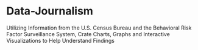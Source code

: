 # Data-Journalism


Utilizing Information from the U.S. Census Bureau and the Behavioral Risk Factor Surveillance System, Crate Charts, Graphs and Interactive Visualizations to Help Understand Findings
